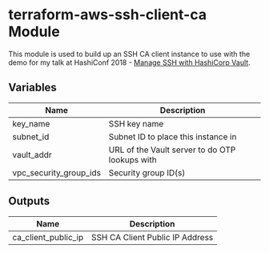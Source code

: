 # terraform-aws-ssh-client-ca Module

This module is used to build up an SSH CA client instance to use with the demo
for my talk at HashiConf 2018 - [Manage SSH with HashiCorp Vault]().

## Variables

| Name | Description |
|------|-------------|
| key_name | SSH key name |
| subnet_id | Subnet ID to place this instance in |
| vault_addr | URL of the Vault server to do OTP lookups with |
| vpc_security_group_ids | Security group ID(s) |

## Outputs

| Name | Description |
|------|-------------|
| ca_client_public_ip | SSH CA Client Public IP Address |
